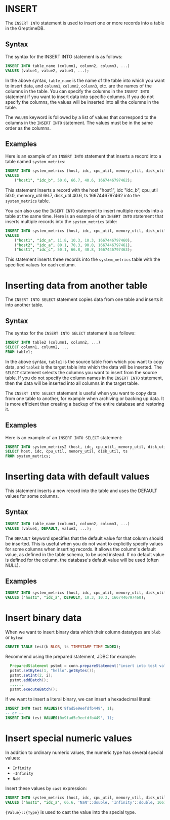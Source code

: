 # INSERT

The `INSERT INTO` statement is used to insert one or more records into a table in the GreptimeDB.

## Syntax
The syntax for the INSERT INTO statement is as follows:

```sql
INSERT INTO table_name (column1, column2, column3, ...)
VALUES (value1, value2, value3, ...);
```

In the above syntax, `table_name` is the name of the table into which you want to insert data,
and `column1`, `column2`, `column3`, etc. are the names of the columns in the table.
You can specify the columns in the `INSERT INTO` statement if you want to insert data into specific columns.
If you do not specify the columns, the values will be inserted into all the columns in the table.

The `VALUES` keyword is followed by a list of values that correspond to the columns in the `INSERT INTO`
statement. The values must be in the same order as the columns.

## Examples
Here is an example of an `INSERT INTO` statement that inserts a record into a table named `system_metrics`:

```sql
INSERT INTO system_metrics (host, idc, cpu_util, memory_util, disk_util, ts)
VALUES
    ("host1", "idc_b", 50.0, 66.7, 40.6, 1667446797462);
```

This statement inserts a record with the host "host1", idc "idc_b", cpu_util 50.0, memory_util 66.7,
disk_util 40.6, ts 1667446797462 into the `system_metrics` table.

You can also use the `INSERT INTO` statement to insert multiple records into a table at the same time.
Here is an example of an `INSERT INTO` statement that inserts multiple records into the `system_metrics` table:

```sql
INSERT INTO system_metrics (host, idc, cpu_util, memory_util, disk_util, ts)
VALUES
    ("host1", "idc_a", 11.8, 10.3, 10.3, 1667446797460),
    ("host2", "idc_a", 80.1, 70.3, 90.0, 1667446797461),
    ("host1", "idc_c", 50.1, 66.8, 40.8, 1667446797463);
```

This statement inserts three records into the `system_metrics` table with the specified values for each column.

# Inserting data from another table
The `INSERT INTO SELECT` statement copies data from one table and inserts it into another table.

## Syntax
The syntax for the `INSERT INTO SELECT` statement is as follows:

```sql
INSERT INTO table2 (column1, column2, ...)
SELECT column1, column2, ...
FROM table1;
```

In the above syntax, `table1` is the source table from which you want to copy data, and `table2` is the target table
into which the data will be inserted. The `SELECT` statement selects the columns you want to insert from the source
table. If you do not specify the column names in the `INSERT INTO` statement, then the data will be inserted into
all columns in the target table.

The `INSERT INTO SELECT` statement is useful when you want to copy data from one table to another, for example when
archiving or backing up data. It is more efficient than creating a backup of the entire database and restoring it.

## Examples
Here is an example of an `INSERT INTO SELECT` statement:

```sql
INSERT INTO system_metrics2 (host, idc, cpu_util, memory_util, disk_util, ts)
SELECT host, idc, cpu_util, memory_util, disk_util, ts
FROM system_metrics;
```

# Inserting data with default values
This statement inserts a new record into the table and uses the DEFAULT values for some columns.

## Syntax

```sql
INSERT INTO table_name (column1, column2, column3, ...)
VALUES (value1, DEFAULT, value3, ...);
```

The `DEFAULT` keyword specifies that the default value for that column should be inserted.
This is useful when you do not want to explicitly specify values for some columns when inserting records.
It allows the column's default value, as defined in the table schema, to be used instead.
If no default value is defined for the column, the database's default value will be used (often NULL).

## Examples

```sql
INSERT INTO system_metrics (host, idc, cpu_util, memory_util, disk_util, ts)
VALUES ("host1", "idc_a", DEFAULT, 10.3, 10.3, 1667446797460);
```

# Insert binary data
When we want to insert binary data which their column datatypes are `blob` or `bytea`:

```sql
CREATE TABLE test(b BLOB, ts TIMESTAMP TIME INDEX);
```

Recommend using the prepared statement, JDBC for example:

```java
  PreparedStatement pstmt = conn.prepareStatement("insert into test values(?,?)");
  pstmt.setBytes(1, "hello".getBytes());
  pstmt.setInt(2, i);
  pstmt.addBatch();
  ......
  pstmt.executeBatch();
```

If we want to insert a literal binary, we can insert a hexadecimal literal:

```sql
INSERT INTO test VALUES(X'9fad5e9eefdfb449', 1);
-- or --
INSERT INTO test VALUES(0x9fad5e9eefdfb449', 1);
```


# Insert special numeric values
In addition to ordinary numeric values, the numeric type has several special values:
* `Infinity`
* `-Infinity`
* `NaN`

Insert these values by `cast` expression:

```sql
INSERT INTO system_metrics (host, idc, cpu_util, memory_util, disk_util, ts)
VALUES ("host1", "idc_a", 66.6, 'NaN'::double, 'Infinity'::double, 1667446797460);
```


`{Value}::{Type}` is used to cast the value into the special type. 